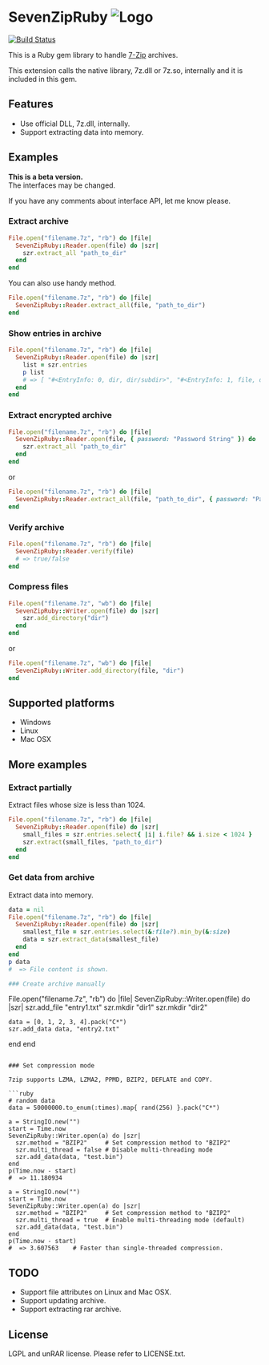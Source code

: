 # SevenZipRuby ![Logo](https://raw.github.com/masamitsu-murase/seven_zip_ruby/master/resources/seven_zip_ruby_logo.png)

[![Build Status](https://travis-ci.org/masamitsu-murase/seven_zip_ruby.png?branch=master)](https://travis-ci.org/masamitsu-murase/seven_zip_ruby)

This is a Ruby gem library to handle [7-Zip](http://www.7-zip.org) archives.

This extension calls the native library, 7z.dll or 7z.so, internally and it is included in this gem.

## Features
* Use official DLL, 7z.dll, internally.
* Support extracting data into memory.

## Examples

**This is a beta version.**  
The interfaces may be changed.

If you have any comments about interface API, let me know please.

### Extract archive
```ruby
File.open("filename.7z", "rb") do |file|
  SevenZipRuby::Reader.open(file) do |szr|
    szr.extract_all "path_to_dir"
  end
end
```

You can also use handy method.
```ruby
File.open("filename.7z", "rb") do |file|
  SevenZipRuby::Reader.extract_all(file, "path_to_dir")
end
```

### Show entries in archive
```ruby
File.open("filename.7z", "rb") do |file|
  SevenZipRuby::Reader.open(file) do |szr|
    list = szr.entries
    p list
    # => [ "#<EntryInfo: 0, dir, dir/subdir>", "#<EntryInfo: 1, file, dir/file.txt>", ... ]
  end
end
```

### Extract encrypted archive
```ruby
File.open("filename.7z", "rb") do |file|
  SevenZipRuby::Reader.open(file, { password: "Password String" }) do |szr|
    szr.extract_all "path_to_dir"
  end
end
```
or
```ruby
File.open("filename.7z", "rb") do |file|
  SevenZipRuby::Reader.extract_all(file, "path_to_dir", { password: "Password String" })
end
```


### Verify archive
```ruby
File.open("filename.7z", "rb") do |file|
  SevenZipRuby::Reader.verify(file)
  # => true/false
end
```

### Compress files
```ruby
File.open("filename.7z", "wb") do |file|
  SevenZipRuby::Writer.open(file) do |szr|
    szr.add_directory("dir")
  end
end
```
or
```ruby
File.open("filename.7z", "wb") do |file|
  SevenZipRuby::Writer.add_directory(file, "dir")
end
```

## Supported platforms

* Windows
* Linux
* Mac OSX

## More examples

### Extract partially

Extract files whose size is less than 1024.

```ruby
File.open("filename.7z", "rb") do |file|
  SevenZipRuby::Reader.open(file) do |szr|
    small_files = szr.entries.select{ |i| i.file? && i.size < 1024 }
    szr.extract(small_files, "path_to_dir")
  end
end
```

### Get data from archive

Extract data into memory.

```ruby
data = nil
File.open("filename.7z", "rb") do |file|
  SevenZipRuby::Reader.open(file) do |szr|
    smallest_file = szr.entries.select(&:file?).min_by(&:size)
    data = szr.extract_data(smallest_file)
  end
end
p data
#  => File content is shown.

### Create archive manually

```
File.open("filename.7z", "rb") do |file|
  SevenZipRuby::Writer.open(file) do |szr|
    szr.add_file "entry1.txt"
    szr.mkdir "dir1"
    szr.mkdir "dir2"

    data = [0, 1, 2, 3, 4].pack("C*")
    szr.add_data data, "entry2.txt"
  end
end
```

### Set compression mode

7zip supports LZMA, LZMA2, PPMD, BZIP2, DEFLATE and COPY.  

```ruby
# random data
data = 50000000.to_enum(:times).map{ rand(256) }.pack("C*")

a = StringIO.new("")
start = Time.now
SevenZipRuby::Writer.open(a) do |szr|
  szr.method = "BZIP2"     # Set compression method to "BZIP2"
  szr.multi_thread = false # Disable multi-threading mode
  szr.add_data(data, "test.bin")
end
p(Time.now - start)
#  => 11.180934

a = StringIO.new("")
start = Time.now
SevenZipRuby::Writer.open(a) do |szr|
  szr.method = "BZIP2"     # Set compression method to "BZIP2"
  szr.multi_thread = true  # Enable multi-threading mode (default)
  szr.add_data(data, "test.bin")
end
p(Time.now - start)
#  => 3.607563    # Faster than single-threaded compression.
```


## TODO

* Support file attributes on Linux and Mac OSX.
* Support updating archive.
* Support extracting rar archive.


## License
LGPL and unRAR license. Please refer to LICENSE.txt.

